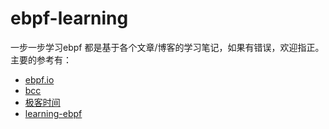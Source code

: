 # ebpf-learning
一步一步学习ebpf
都是基于各个文章/博客的学习笔记，如果有错误，欢迎指正。
主要的参考有：
- [ebpf.io](https://ebpf.io/)
- [bcc](https://github.com/iovisor/bcc)
- [极客时间](https://time.geekbang.org/)
- [learning-ebpf](https://github.com/lizrice/learning-ebpf)
  